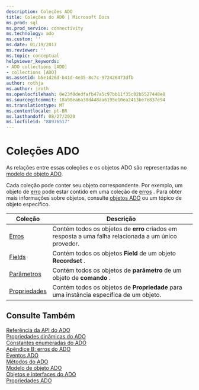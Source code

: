 ```yaml
---
description: Coleções ADO
title: Coleções do ADO | Microsoft Docs
ms.prod: sql
ms.prod_service: connectivity
ms.technology: ado
ms.custom: ''
ms.date: 01/19/2017
ms.reviewer: ''
ms.topic: conceptual
helpviewer_keywords:
- ADO collections [ADO]
- collections [ADO]
ms.assetid: b5e1d26d-b41d-4e35-8c7c-972426473dfb
author: rothja
ms.author: jroth
ms.openlocfilehash: 0e23f0dedfafb47a5c97bb11f35c02b5527448e8
ms.sourcegitcommit: 18a98ea6a30d448aa6195e10ea2413be7e837e94
ms.translationtype: MT
ms.contentlocale: pt-BR
ms.lasthandoff: 08/27/2020
ms.locfileid: "88976517"
---
```

# <a name="ado-collections"></a>Coleções ADO
As relações entre essas coleções e os objetos ADO são representadas no [modelo de objeto ADO](./ado-object-model.md).  
  
 Cada coleção pode conter seu objeto correspondente. Por exemplo, um objeto de [erro](./error-object.md) pode estar contido em uma coleção de [erros](./errors-collection-ado.md) . Para obter mais informações sobre objetos, consulte [objetos ADO](./ado-objects-and-interfaces.md) ou um tópico de objeto específico.  
  
|Coleção|Descrição|  
|-|-|  
|[Erros](./errors-collection-ado.md)|Contém todos os objetos de **erro** criados em resposta a uma falha relacionada a um único provedor.|  
|[Fields](./fields-collection-ado.md)|Contém todos os objetos **Field** de um objeto **Recordset** .|  
|[Parâmetros](./parameters-collection-ado.md)|Contém todos os objetos de **parâmetro** de um objeto de **comando** .|  
|[Propriedades](./properties-collection-ado.md)|Contém todos os objetos de **Propriedade** para uma instância específica de um objeto.|  
  
## <a name="see-also"></a>Consulte Também  
 [Referência da API do ADO](./ado-api-reference.md)   
 [Propriedades dinâmicas do ADO](./ado-dynamic-properties.md)   
 [Constantes enumeradas do ADO](./ado-enumerated-constants.md)   
 [Apêndice B: erros do ADO](../../guide/appendixes/appendix-b-ado-errors.md)   
 [Eventos ADO](./ado-events.md)   
 [Métodos do ADO](./ado-methods.md)   
 [Modelo de objeto ADO](./ado-object-model.md)   
 [Objetos e interfaces do ADO](./ado-objects-and-interfaces.md)   
 [Propriedades ADO](./ado-properties.md)